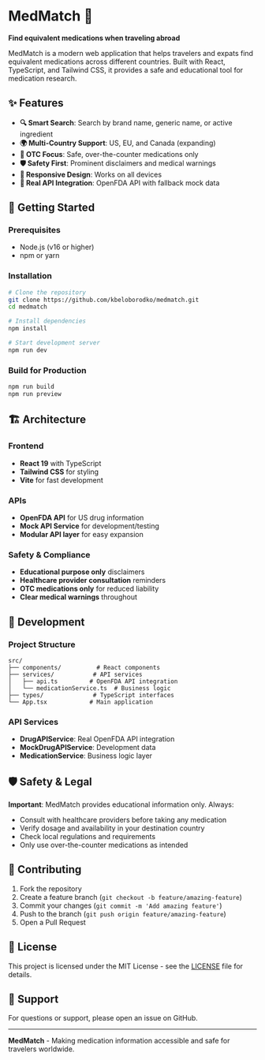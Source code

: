 # MedMatch 💊

**Find equivalent medications when traveling abroad**

MedMatch is a modern web application that helps travelers and expats find equivalent medications across different countries. Built with React, TypeScript, and Tailwind CSS, it provides a safe and educational tool for medication research.

## ✨ Features

- **🔍 Smart Search**: Search by brand name, generic name, or active ingredient
- **🌍 Multi-Country Support**: US, EU, and Canada (expanding)
- **💊 OTC Focus**: Safe, over-the-counter medications only
- **🛡️ Safety First**: Prominent disclaimers and medical warnings
- **📱 Responsive Design**: Works on all devices
- **🔌 Real API Integration**: OpenFDA API with fallback mock data

## 🚀 Getting Started

### Prerequisites
- Node.js (v16 or higher)
- npm or yarn

### Installation
```bash
# Clone the repository
git clone https://github.com/kbeloborodko/medmatch.git
cd medmatch

# Install dependencies
npm install

# Start development server
npm run dev
```

### Build for Production
```bash
npm run build
npm run preview
```

## 🏗️ Architecture

### Frontend
- **React 19** with TypeScript
- **Tailwind CSS** for styling
- **Vite** for fast development

### APIs
- **OpenFDA API** for US drug information
- **Mock API Service** for development/testing
- **Modular API layer** for easy expansion

### Safety & Compliance
- **Educational purpose only** disclaimers
- **Healthcare provider consultation** reminders
- **OTC medications only** for reduced liability
- **Clear medical warnings** throughout

## 🔧 Development

### Project Structure
```
src/
├── components/          # React components
├── services/           # API services
│   ├── api.ts         # OpenFDA API integration
│   └── medicationService.ts  # Business logic
├── types/              # TypeScript interfaces
└── App.tsx            # Main application
```

### API Services
- **DrugAPIService**: Real OpenFDA API integration
- **MockDrugAPIService**: Development data
- **MedicationService**: Business logic layer

## 🛡️ Safety & Legal

**Important**: MedMatch provides educational information only. Always:
- Consult with healthcare providers before taking any medication
- Verify dosage and availability in your destination country
- Check local regulations and requirements
- Only use over-the-counter medications as intended

## 🌟 Contributing

1. Fork the repository
2. Create a feature branch (`git checkout -b feature/amazing-feature`)
3. Commit your changes (`git commit -m 'Add amazing feature'`)
4. Push to the branch (`git push origin feature/amazing-feature`)
5. Open a Pull Request

## 📄 License

This project is licensed under the MIT License - see the [LICENSE](LICENSE) file for details.

## 🤝 Support

For questions or support, please open an issue on GitHub.

---

**MedMatch** - Making medication information accessible and safe for travelers worldwide.
